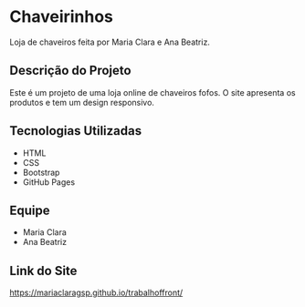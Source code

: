 # Chaveirinhos

Loja de chaveiros feita por Maria Clara e Ana Beatriz.

## Descrição do Projeto

Este é um projeto de uma loja online de chaveiros fofos. O site apresenta os produtos e tem um design responsivo.

## Tecnologias Utilizadas

- HTML
- CSS
- Bootstrap 
- GitHub Pages 

## Equipe

- Maria Clara
- Ana Beatriz

## Link do Site

https://mariaclaragsp.github.io/trabalhoffront/
